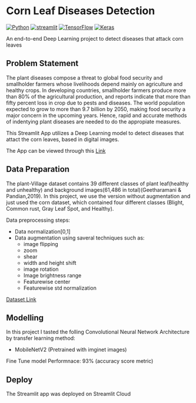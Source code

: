 # **Corn Leaf Diseases Detection**

[![Python](https://img.shields.io/badge/python-3670A0?style=for-the-badge&logo=python&logoColor=ffdd54)](https://www.python.org)
[![streamlit](https://img.shields.io/badge/Streamlit-FF4B4B?style=for-the-badge&logo=Streamlit&logoColor=white)](https://streamlit.io/)
[![TensorFlow](https://img.shields.io/badge/TensorFlow-%23FF6F00.svg?style=for-the-badge&logo=TensorFlow&logoColor=white)](https://www.tensorflow.org/)
[![Keras](https://img.shields.io/badge/Keras-%23D00000.svg?style=for-the-badge&logo=Keras&logoColor=white)](https://keras.io/)
 
An end-to-end Deep Learning project to detect diseases that attack corn leaves

## **Problem Statement**
The plant diseases compose a threat to global food security and smallholder farmers whose livelihoods depend mainly on agriculture and healthy crops. In developing countries, smallholder farmers produce more than 80% of the agricultural production, and reports indicate that more than fifty percent loss in crop due to pests and diseases. The world population expected to grow to more than 9.7 billion by 2050, making food security a major concern in the upcoming years. Hence, rapid and accurate methods of indentying plant diseases are needed to do the appropiate measures.

This Streamlit App utilizes a Deep Learning model to detect diseases that attact the corn leaves, based in digital images.

The App can be viewed through this [Link](https://luissalazarsalinas-corn-leaf-diseases-corn-diseases--app-s9j6w1.streamlitapp.com/)

## **Data Preparation**

The plant-Village dataset contains 39 different classes of plant leaf(healthy and unhealthy) and background images(61,486 in total)(Geetharamani & Pandian,2019). In this project, we use the version without augmentation and just used the corn dataset, which contained four different classes (Blight, Common rust, Gray Leaf Spot, and Healthy).

Data preprocessing steps:

- Data normalization[0,1]
- Data augmentation using saveral techniques such as:
  - image flipping
  - zoom
  - shear
  - width and height shift
  - image rotation
  - Image brightness range
  - Featurewise center
  - Featurewise std normalization

[Dataset Link](https://data.mendeley.com/datasets/tywbtsjrjv/1)

## Modelling
In this project I tasted the folling Convolutional Neural Network Architecture by transfer learning method:

 - MobileNetV2 (Pretrained with imginet images)

Fine Tune model Performnace: 93% (accuracy score metric)

## **Deploy**
The Streamlit app was deployed on Streamlit Cloud
